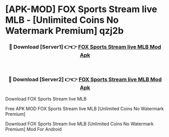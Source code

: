 # [APK-MOD] FOX Sports  Stream live MLB - [Unlimited Coins No Watermark Premium] qzj2b



<div align="center">
<h3>🔴 Download [Server1] 👉👉 <a href="https://momento.my/?title=FOX_Sports__Stream_live_MLB">FOX Sports  Stream live MLB Mod Apk</a></h3><br>

<h3>🔴 Download [Server2] 👉👉 <a href="https://momento.my/?title=FOX_Sports__Stream_live_MLB">FOX Sports  Stream live MLB Mod Apk</a></h3>
</div>



Download FOX Sports  Stream live MLB 

Free APK MOD FOX Sports  Stream live MLB [Unlimited Coins No Watermark Premium]

Download FOX Sports  Stream live MLB [Unlimited Coins No Watermark Premium] Mod For Android
